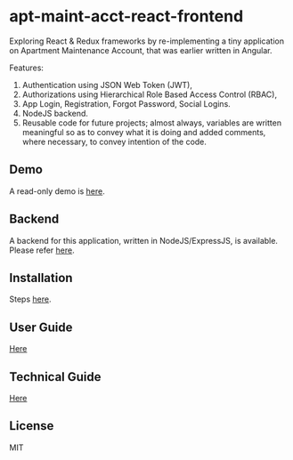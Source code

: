 # apt-maint-acct-react-frontend  
Exploring React & Redux frameworks by re-implementing a tiny application on Apartment Maintenance Account, that was earlier written in Angular.  


Features:  
1. Authentication using JSON Web Token (JWT),  
2. Authorizations using Hierarchical Role Based Access Control (RBAC),   
3. App Login, Registration, Forgot Password, Social Logins.  
4. NodeJS backend.  
5. Reusable code for future projects; almost always, variables are written meaningful so as to convey what it is doing and added comments, where necessary, to convey intention of the code.  


## Demo  
A read-only demo is [here](http://eastgate.in/apt-maint-react-demo).  


## Backend  
A backend for this application, written in NodeJS/ExpressJS, is available. Please refer  [here](https://github.com/mohankumaranna/apt-maintenance-account-backend).  



## Installation  

Steps [here](https://github.com/mohankumaranna/apt-maint-acct-react-frontend/wiki/Installation-Guide).  



## User Guide

[Here](https://github.com/mohankumaranna/apt-maint-acct-react-frontend/wiki/User-Guide)



## Technical Guide

[Here](https://github.com/mohankumaranna/apt-maint-acct-react-frontend/wiki/Technical-Guide)



## License  
MIT  
